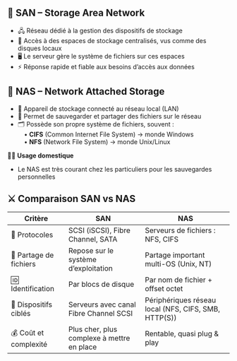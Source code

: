## 💾 **SAN – Storage Area Network**

- 🖧 Réseau dédié à la gestion des dispositifs de stockage
- 📁 Accès à des espaces de stockage centralisés, vus comme des disques locaux
- 🖥️ Le serveur gère le système de fichiers sur ces espaces
- ⚡ Réponse rapide et fiable aux besoins d’accès aux données

## 📡 **NAS – Network Attached Storage**

- 📶 Appareil de stockage connecté au réseau local (LAN)
- 💾 Permet de sauvegarder et partager des fichiers sur le réseau
- 🗂️ Possède son propre système de fichiers, souvent :  
   • **CIFS** (Common Internet File System) → monde Windows  
   • **NFS** (Network File System) → monde Unix/Linux

🧑‍💻 **Usage domestique**

- Le NAS est très courant chez les particuliers pour les sauvegardes personnelles



## ⚔️ **Comparaison SAN vs NAS**

| **Critère** | **SAN** | **NAS** |
|----|----|----|
| 📡 Protocoles | SCSI (iSCSI), Fibre Channel, SATA | Serveurs de fichiers : NFS, CIFS |
| 🔄 Partage de fichiers | Repose sur le système d’exploitation | Partage important multi-OS (Unix, NT) |
| 🆔 Identification | Par blocs de disque | Par nom de fichier + offset octet |
| 🎯 Dispositifs ciblés | Serveurs avec canal Fibre Channel SCSI | Périphériques réseau local (NFS, CIFS, SMB, HTTP(S)) |
| 💰 Coût et complexité | Plus cher, plus complexe à mettre en place | Rentable, quasi plug & play |
